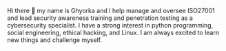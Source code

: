 Hi there 👋 my name is Ghyorka and I help manage and oversee ISO27001 and lead security awareness training and penetration testing as a cybersecurity specialist. I have a strong interest in python programming, social engineering, ethical hacking, and Linux. I am always excited to learn new things and challenge myself.
